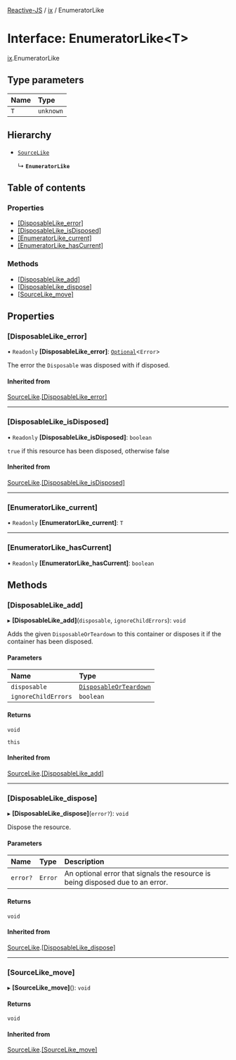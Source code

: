 [Reactive-JS](../README.md) / [ix](../modules/ix.md) / EnumeratorLike

# Interface: EnumeratorLike<T\>

[ix](../modules/ix.md).EnumeratorLike

## Type parameters

| Name | Type |
| :------ | :------ |
| `T` | `unknown` |

## Hierarchy

- [`SourceLike`](ix.SourceLike.md)

  ↳ **`EnumeratorLike`**

## Table of contents

### Properties

- [[DisposableLike\_error]](ix.EnumeratorLike.md#[disposablelike_error])
- [[DisposableLike\_isDisposed]](ix.EnumeratorLike.md#[disposablelike_isdisposed])
- [[EnumeratorLike\_current]](ix.EnumeratorLike.md#[enumeratorlike_current])
- [[EnumeratorLike\_hasCurrent]](ix.EnumeratorLike.md#[enumeratorlike_hascurrent])

### Methods

- [[DisposableLike\_add]](ix.EnumeratorLike.md#[disposablelike_add])
- [[DisposableLike\_dispose]](ix.EnumeratorLike.md#[disposablelike_dispose])
- [[SourceLike\_move]](ix.EnumeratorLike.md#[sourcelike_move])

## Properties

### [DisposableLike\_error]

• `Readonly` **[DisposableLike\_error]**: [`Optional`](../modules/functions.md#optional)<`Error`\>

The error the `Disposable` was disposed with if disposed.

#### Inherited from

[SourceLike](ix.SourceLike.md).[[DisposableLike_error]](ix.SourceLike.md#[disposablelike_error])

___

### [DisposableLike\_isDisposed]

• `Readonly` **[DisposableLike\_isDisposed]**: `boolean`

`true` if this resource has been disposed, otherwise false

#### Inherited from

[SourceLike](ix.SourceLike.md).[[DisposableLike_isDisposed]](ix.SourceLike.md#[disposablelike_isdisposed])

___

### [EnumeratorLike\_current]

• `Readonly` **[EnumeratorLike\_current]**: `T`

___

### [EnumeratorLike\_hasCurrent]

• `Readonly` **[EnumeratorLike\_hasCurrent]**: `boolean`

## Methods

### [DisposableLike\_add]

▸ **[DisposableLike_add]**(`disposable`, `ignoreChildErrors`): `void`

Adds the given `DisposableOrTeardown` to this container or disposes it if the container has been disposed.

#### Parameters

| Name | Type |
| :------ | :------ |
| `disposable` | [`DisposableOrTeardown`](../modules/util.md#disposableorteardown) |
| `ignoreChildErrors` | `boolean` |

#### Returns

`void`

`this`

#### Inherited from

[SourceLike](ix.SourceLike.md).[[DisposableLike_add]](ix.SourceLike.md#[disposablelike_add])

___

### [DisposableLike\_dispose]

▸ **[DisposableLike_dispose]**(`error?`): `void`

Dispose the resource.

#### Parameters

| Name | Type | Description |
| :------ | :------ | :------ |
| `error?` | `Error` | An optional error that signals the resource is being disposed due to an error. |

#### Returns

`void`

#### Inherited from

[SourceLike](ix.SourceLike.md).[[DisposableLike_dispose]](ix.SourceLike.md#[disposablelike_dispose])

___

### [SourceLike\_move]

▸ **[SourceLike_move]**(): `void`

#### Returns

`void`

#### Inherited from

[SourceLike](ix.SourceLike.md).[[SourceLike_move]](ix.SourceLike.md#[sourcelike_move])
